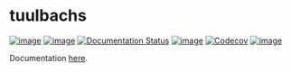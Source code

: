 # tuulbachs
[![image](https://img.shields.io/github/license/dksmiffs/tuulbachs.svg)](https://github.com/dksmiffs/tuulbachs)
[![image](https://img.shields.io/github/v/release/dksmiffs/tuulbachs.svg)](https://github.com/dksmiffs/tuulbachs/releases)
[![Documentation Status](https://readthedocs.org/projects/tuulbachs/badge/?version=latest)](https://tuulbachs.readthedocs.io/en/latest/?badge=latest)
[![image](https://img.shields.io/travis/dksmiffs/tuulbachs.svg)](https://travis-ci.org/dksmiffs/tuulbachs)
[![Codecov](https://img.shields.io/codecov/c/github/dksmiffs/tuulbachs)](https://codecov.io/gh/dksmiffs/tuulbachs)
[![image](https://img.shields.io/codacy/grade/314181c79d84463aadfd0f6ea054d2ee.svg)](https://app.codacy.com/manual/dksmiffs/tuulbachs/dashboard)

Documentation [here][1].

[1]: https://tuulbachs.readthedocs.io/en/latest/
